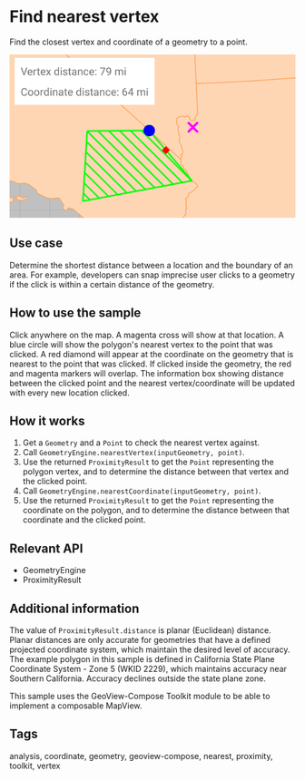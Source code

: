 # Find nearest vertex

Find the closest vertex and coordinate of a geometry to a point.

![Image of find nearest vertex](find-nearest-vertex.png)

## Use case

Determine the shortest distance between a location and the boundary of an area. For example, developers can snap imprecise user clicks to a geometry if the click is within a certain distance of the geometry.

## How to use the sample

Click anywhere on the map. A magenta cross will show at that location. A blue circle will show the polygon's nearest vertex to the point that was clicked. A red diamond will appear at the coordinate on the geometry that is nearest to the point that was clicked. If clicked inside the geometry, the red and magenta markers will overlap. The information box showing distance between the clicked point and the nearest vertex/coordinate will be updated with every new location clicked.

## How it works

1. Get a `Geometry` and a `Point` to check the nearest vertex against.
2. Call `GeometryEngine.nearestVertex(inputGeometry, point)`.
3. Use the returned `ProximityResult` to get the `Point` representing the polygon vertex, and to determine the distance between that vertex and the clicked point.
4. Call `GeometryEngine.nearestCoordinate(inputGeometry, point)`.
5. Use the returned `ProximityResult` to get the `Point` representing the coordinate on the polygon, and to determine the distance between that coordinate and the clicked point.

## Relevant API

* GeometryEngine
* ProximityResult

## Additional information

The value of `ProximityResult.distance` is planar (Euclidean) distance. Planar distances are only accurate for geometries that have a defined projected coordinate system, which maintain the desired level of accuracy. The example polygon in this sample is defined in California State Plane Coordinate System - Zone 5 (WKID 2229), which maintains accuracy near Southern California. Accuracy declines outside the state plane zone.

This sample uses the GeoView-Compose Toolkit module to be able to implement a composable MapView.

## Tags

analysis, coordinate, geometry, geoview-compose, nearest, proximity, toolkit, vertex

